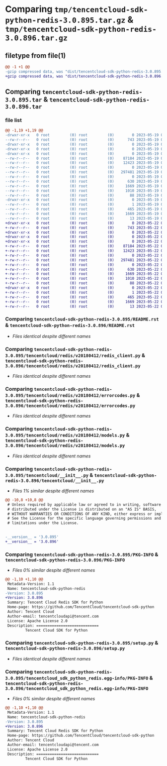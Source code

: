 # Comparing `tmp/tencentcloud-sdk-python-redis-3.0.895.tar.gz` & `tmp/tencentcloud-sdk-python-redis-3.0.896.tar.gz`

## filetype from file(1)

```diff
@@ -1 +1 @@
-gzip compressed data, was "dist/tencentcloud-sdk-python-redis-3.0.895.tar", last modified: Fri May 19 02:57:41 2023, max compression
+gzip compressed data, was "dist/tencentcloud-sdk-python-redis-3.0.896.tar", last modified: Mon May 22 00:29:52 2023, max compression
```

## Comparing `tencentcloud-sdk-python-redis-3.0.895.tar` & `tencentcloud-sdk-python-redis-3.0.896.tar`

### file list

```diff
@@ -1,19 +1,19 @@
-drwxr-xr-x   0 root         (0) root         (0)        0 2023-05-19 02:57:41.000000 tencentcloud-sdk-python-redis-3.0.895/
--rw-r--r--   0 root         (0) root         (0)      743 2023-05-19 02:57:41.000000 tencentcloud-sdk-python-redis-3.0.895/README.rst
-drwxr-xr-x   0 root         (0) root         (0)        0 2023-05-19 02:57:41.000000 tencentcloud-sdk-python-redis-3.0.895/tencentcloud/
-drwxr-xr-x   0 root         (0) root         (0)        0 2023-05-19 02:57:41.000000 tencentcloud-sdk-python-redis-3.0.895/tencentcloud/redis/
-drwxr-xr-x   0 root         (0) root         (0)        0 2023-05-19 02:57:41.000000 tencentcloud-sdk-python-redis-3.0.895/tencentcloud/redis/v20180412/
--rw-r--r--   0 root         (0) root         (0)    87184 2023-05-19 02:57:41.000000 tencentcloud-sdk-python-redis-3.0.895/tencentcloud/redis/v20180412/redis_client.py
--rw-r--r--   0 root         (0) root         (0)    12423 2023-05-19 02:57:41.000000 tencentcloud-sdk-python-redis-3.0.895/tencentcloud/redis/v20180412/errorcodes.py
--rw-r--r--   0 root         (0) root         (0)        0 2023-05-19 02:57:41.000000 tencentcloud-sdk-python-redis-3.0.895/tencentcloud/redis/v20180412/__init__.py
--rw-r--r--   0 root         (0) root         (0)   297481 2023-05-19 02:57:41.000000 tencentcloud-sdk-python-redis-3.0.895/tencentcloud/redis/v20180412/models.py
--rw-r--r--   0 root         (0) root         (0)        0 2023-05-19 02:57:41.000000 tencentcloud-sdk-python-redis-3.0.895/tencentcloud/redis/__init__.py
--rw-r--r--   0 root         (0) root         (0)      630 2023-05-19 02:57:41.000000 tencentcloud-sdk-python-redis-3.0.895/tencentcloud/__init__.py
--rw-r--r--   0 root         (0) root         (0)     1669 2023-05-19 02:57:41.000000 tencentcloud-sdk-python-redis-3.0.895/PKG-INFO
--rw-r--r--   0 root         (0) root         (0)     1010 2023-05-19 02:57:41.000000 tencentcloud-sdk-python-redis-3.0.895/setup.py
--rw-r--r--   0 root         (0) root         (0)       88 2023-05-19 02:57:41.000000 tencentcloud-sdk-python-redis-3.0.895/setup.cfg
-drwxr-xr-x   0 root         (0) root         (0)        0 2023-05-19 02:57:41.000000 tencentcloud-sdk-python-redis-3.0.895/tencentcloud_sdk_python_redis.egg-info/
--rw-r--r--   0 root         (0) root         (0)        1 2023-05-19 02:57:41.000000 tencentcloud-sdk-python-redis-3.0.895/tencentcloud_sdk_python_redis.egg-info/dependency_links.txt
--rw-r--r--   0 root         (0) root         (0)      465 2023-05-19 02:57:41.000000 tencentcloud-sdk-python-redis-3.0.895/tencentcloud_sdk_python_redis.egg-info/SOURCES.txt
--rw-r--r--   0 root         (0) root         (0)     1669 2023-05-19 02:57:41.000000 tencentcloud-sdk-python-redis-3.0.895/tencentcloud_sdk_python_redis.egg-info/PKG-INFO
--rw-r--r--   0 root         (0) root         (0)       13 2023-05-19 02:57:41.000000 tencentcloud-sdk-python-redis-3.0.895/tencentcloud_sdk_python_redis.egg-info/top_level.txt
+drwxr-xr-x   0 root         (0) root         (0)        0 2023-05-22 00:29:52.000000 tencentcloud-sdk-python-redis-3.0.896/
+-rw-r--r--   0 root         (0) root         (0)      743 2023-05-22 00:29:52.000000 tencentcloud-sdk-python-redis-3.0.896/README.rst
+drwxr-xr-x   0 root         (0) root         (0)        0 2023-05-22 00:29:52.000000 tencentcloud-sdk-python-redis-3.0.896/tencentcloud/
+drwxr-xr-x   0 root         (0) root         (0)        0 2023-05-22 00:29:52.000000 tencentcloud-sdk-python-redis-3.0.896/tencentcloud/redis/
+drwxr-xr-x   0 root         (0) root         (0)        0 2023-05-22 00:29:52.000000 tencentcloud-sdk-python-redis-3.0.896/tencentcloud/redis/v20180412/
+-rw-r--r--   0 root         (0) root         (0)    87184 2023-05-22 00:29:52.000000 tencentcloud-sdk-python-redis-3.0.896/tencentcloud/redis/v20180412/redis_client.py
+-rw-r--r--   0 root         (0) root         (0)    12423 2023-05-22 00:29:52.000000 tencentcloud-sdk-python-redis-3.0.896/tencentcloud/redis/v20180412/errorcodes.py
+-rw-r--r--   0 root         (0) root         (0)        0 2023-05-22 00:29:52.000000 tencentcloud-sdk-python-redis-3.0.896/tencentcloud/redis/v20180412/__init__.py
+-rw-r--r--   0 root         (0) root         (0)   297481 2023-05-22 00:29:52.000000 tencentcloud-sdk-python-redis-3.0.896/tencentcloud/redis/v20180412/models.py
+-rw-r--r--   0 root         (0) root         (0)        0 2023-05-22 00:29:52.000000 tencentcloud-sdk-python-redis-3.0.896/tencentcloud/redis/__init__.py
+-rw-r--r--   0 root         (0) root         (0)      630 2023-05-22 00:29:52.000000 tencentcloud-sdk-python-redis-3.0.896/tencentcloud/__init__.py
+-rw-r--r--   0 root         (0) root         (0)     1669 2023-05-22 00:29:52.000000 tencentcloud-sdk-python-redis-3.0.896/PKG-INFO
+-rw-r--r--   0 root         (0) root         (0)     1010 2023-05-22 00:29:52.000000 tencentcloud-sdk-python-redis-3.0.896/setup.py
+-rw-r--r--   0 root         (0) root         (0)       88 2023-05-22 00:29:52.000000 tencentcloud-sdk-python-redis-3.0.896/setup.cfg
+drwxr-xr-x   0 root         (0) root         (0)        0 2023-05-22 00:29:52.000000 tencentcloud-sdk-python-redis-3.0.896/tencentcloud_sdk_python_redis.egg-info/
+-rw-r--r--   0 root         (0) root         (0)        1 2023-05-22 00:29:52.000000 tencentcloud-sdk-python-redis-3.0.896/tencentcloud_sdk_python_redis.egg-info/dependency_links.txt
+-rw-r--r--   0 root         (0) root         (0)      465 2023-05-22 00:29:52.000000 tencentcloud-sdk-python-redis-3.0.896/tencentcloud_sdk_python_redis.egg-info/SOURCES.txt
+-rw-r--r--   0 root         (0) root         (0)     1669 2023-05-22 00:29:52.000000 tencentcloud-sdk-python-redis-3.0.896/tencentcloud_sdk_python_redis.egg-info/PKG-INFO
+-rw-r--r--   0 root         (0) root         (0)       13 2023-05-22 00:29:52.000000 tencentcloud-sdk-python-redis-3.0.896/tencentcloud_sdk_python_redis.egg-info/top_level.txt
```

### Comparing `tencentcloud-sdk-python-redis-3.0.895/README.rst` & `tencentcloud-sdk-python-redis-3.0.896/README.rst`

 * *Files identical despite different names*

### Comparing `tencentcloud-sdk-python-redis-3.0.895/tencentcloud/redis/v20180412/redis_client.py` & `tencentcloud-sdk-python-redis-3.0.896/tencentcloud/redis/v20180412/redis_client.py`

 * *Files identical despite different names*

### Comparing `tencentcloud-sdk-python-redis-3.0.895/tencentcloud/redis/v20180412/errorcodes.py` & `tencentcloud-sdk-python-redis-3.0.896/tencentcloud/redis/v20180412/errorcodes.py`

 * *Files identical despite different names*

### Comparing `tencentcloud-sdk-python-redis-3.0.895/tencentcloud/redis/v20180412/models.py` & `tencentcloud-sdk-python-redis-3.0.896/tencentcloud/redis/v20180412/models.py`

 * *Files identical despite different names*

### Comparing `tencentcloud-sdk-python-redis-3.0.895/tencentcloud/__init__.py` & `tencentcloud-sdk-python-redis-3.0.896/tencentcloud/__init__.py`

 * *Files 1% similar despite different names*

```diff
@@ -10,8 +10,8 @@
 # Unless required by applicable law or agreed to in writing, software
 # distributed under the License is distributed on an "AS IS" BASIS,
 # WITHOUT WARRANTIES OR CONDITIONS OF ANY KIND, either express or implied.
 # See the License for the specific language governing permissions and
 # limitations under the License.
 
 
-__version__ = '3.0.895'
+__version__ = '3.0.896'
```

### Comparing `tencentcloud-sdk-python-redis-3.0.895/PKG-INFO` & `tencentcloud-sdk-python-redis-3.0.896/PKG-INFO`

 * *Files 0% similar despite different names*

```diff
@@ -1,10 +1,10 @@
 Metadata-Version: 1.1
 Name: tencentcloud-sdk-python-redis
-Version: 3.0.895
+Version: 3.0.896
 Summary: Tencent Cloud Redis SDK for Python
 Home-page: https://github.com/TencentCloud/tencentcloud-sdk-python
 Author: Tencent Cloud
 Author-email: tencentcloudapi@tencent.com
 License: Apache License 2.0
 Description: ============================
         Tencent Cloud SDK for Python
```

### Comparing `tencentcloud-sdk-python-redis-3.0.895/setup.py` & `tencentcloud-sdk-python-redis-3.0.896/setup.py`

 * *Files identical despite different names*

### Comparing `tencentcloud-sdk-python-redis-3.0.895/tencentcloud_sdk_python_redis.egg-info/PKG-INFO` & `tencentcloud-sdk-python-redis-3.0.896/tencentcloud_sdk_python_redis.egg-info/PKG-INFO`

 * *Files 0% similar despite different names*

```diff
@@ -1,10 +1,10 @@
 Metadata-Version: 1.1
 Name: tencentcloud-sdk-python-redis
-Version: 3.0.895
+Version: 3.0.896
 Summary: Tencent Cloud Redis SDK for Python
 Home-page: https://github.com/TencentCloud/tencentcloud-sdk-python
 Author: Tencent Cloud
 Author-email: tencentcloudapi@tencent.com
 License: Apache License 2.0
 Description: ============================
         Tencent Cloud SDK for Python
```

